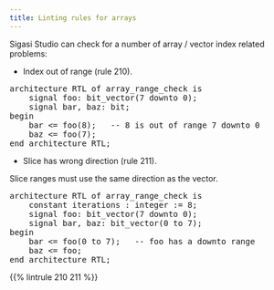 ```yaml
---
title: Linting rules for arrays
---
```


Sigasi Studio can check for a number of array / vector index related problems:

* Index out of range (rule 210).

<pre>architecture RTL of array_range_check is
    signal foo: bit_vector(7 downto 0);
    signal bar, baz: bit;
begin
    bar <= <span class="error">foo(8)</span>;   -- 8 is out of range 7 downto 0
    baz <= <span class="goodcode">foo(7)</span>;
end architecture RTL;
</pre>

* Slice has wrong direction (rule 211).

Slice ranges must use the same direction as the vector.

<pre>architecture RTL of array_range_check is
    constant iterations : integer := 8;
    signal foo: bit_vector(7 downto 0);
    signal bar, baz: bit_vector(0 to 7);
begin
    bar <= <span class="error">foo(0 to 7)</span>;   -- foo has a downto range
    baz <= <span class="goodcode">foo</span>;
end architecture RTL;</pre>

{{% lintrule 210 211 %}}
